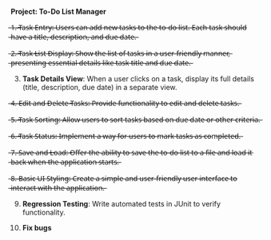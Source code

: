 **Project: To-Do List Manager**

 ̶1̶.̶ ̶*̶*̶T̶a̶s̶k̶ ̶E̶n̶t̶r̶y̶*̶*̶:̶ ̶U̶s̶e̶r̶s̶ ̶c̶a̶n̶ ̶a̶d̶d̶ ̶n̶e̶w̶ ̶t̶a̶s̶k̶s̶ ̶t̶o̶ ̶t̶h̶e̶ ̶t̶o̶-̶d̶o̶ ̶l̶i̶s̶t̶.̶ ̶E̶a̶c̶h̶ ̶t̶a̶s̶k̶ ̶s̶h̶o̶u̶l̶d̶ ̶h̶a̶v̶e̶ ̶a̶ ̶t̶i̶t̶l̶e̶,̶ ̶d̶e̶s̶c̶r̶i̶p̶t̶i̶o̶n̶,̶ ̶a̶n̶d̶ ̶d̶u̶e̶ ̶d̶a̶t̶e̶.̶

 ̶2̶.̶ ̶*̶*̶T̶a̶s̶k̶ ̶L̶i̶s̶t̶ ̶D̶i̶s̶p̶l̶a̶y̶*̶*̶:̶ ̶S̶h̶o̶w̶ ̶t̶h̶e̶ ̶l̶i̶s̶t̶ ̶o̶f̶ ̶t̶a̶s̶k̶s̶ ̶i̶n̶ ̶a̶ ̶u̶s̶e̶r̶-̶f̶r̶i̶e̶n̶d̶l̶y̶ ̶m̶a̶n̶n̶e̶r̶,̶ ̶p̶r̶e̶s̶e̶n̶t̶i̶n̶g̶ ̶e̶s̶s̶e̶n̶t̶i̶a̶l̶ ̶d̶e̶t̶a̶i̶l̶s̶ ̶l̶i̶k̶e̶ ̶t̶a̶s̶k̶ ̶t̶i̶t̶l̶e̶
̶a̶n̶d̶ ̶d̶u̶e̶ ̶d̶a̶t̶e̶.̶

3. **Task Details View**: When a user clicks on a task, display its full details (title, description, due date) in a
separate view.

 ̶4̶.̶ ̶*̶*̶E̶d̶i̶t̶ ̶a̶n̶d̶ ̶D̶e̶l̶e̶t̶e̶ ̶T̶a̶s̶k̶s̶*̶*̶:̶ ̶P̶r̶o̶v̶i̶d̶e̶ ̶f̶u̶n̶c̶t̶i̶o̶n̶a̶l̶i̶t̶y̶ ̶t̶o̶ ̶e̶d̶i̶t̶ ̶a̶n̶d̶ ̶d̶e̶l̶e̶t̶e̶ ̶t̶a̶s̶k̶s̶.̶

 ̶5̶.̶ ̶*̶*̶T̶a̶s̶k̶ ̶S̶o̶r̶t̶i̶n̶g̶*̶*̶:̶ ̶A̶l̶l̶o̶w̶ ̶u̶s̶e̶r̶s̶ ̶t̶o̶ ̶s̶o̶r̶t̶ ̶t̶a̶s̶k̶s̶ ̶b̶a̶s̶e̶d̶ ̶o̶n̶ ̶d̶u̶e̶ ̶d̶a̶t̶e̶ ̶o̶r̶ ̶o̶t̶h̶e̶r̶ ̶c̶r̶i̶t̶e̶r̶i̶a̶.̶

 ̶6̶.̶ ̶*̶*̶T̶a̶s̶k̶ ̶S̶t̶a̶t̶u̶s̶*̶*̶:̶ ̶I̶m̶p̶l̶e̶m̶e̶n̶t̶ ̶a̶ ̶w̶a̶y̶ ̶f̶o̶r̶ ̶u̶s̶e̶r̶s̶ ̶t̶o̶ ̶m̶a̶r̶k̶ ̶t̶a̶s̶k̶s̶ ̶a̶s̶ ̶c̶o̶m̶p̶l̶e̶t̶e̶d̶.̶

 ̶7̶.̶ ̶*̶*̶S̶a̶v̶e̶ ̶a̶n̶d̶ ̶L̶o̶a̶d̶*̶*̶:̶ ̶O̶f̶f̶e̶r̶ ̶t̶h̶e̶ ̶a̶b̶i̶l̶i̶t̶y̶ ̶t̶o̶ ̶s̶a̶v̶e̶ ̶t̶h̶e̶ ̶t̶o̶-̶d̶o̶ ̶l̶i̶s̶t̶ ̶t̶o̶ ̶a̶ ̶f̶i̶l̶e̶ ̶a̶n̶d̶ ̶l̶o̶a̶d̶ ̶i̶t̶ ̶b̶a̶c̶k̶ ̶w̶h̶e̶n̶ ̶t̶h̶e̶ ̶a̶p̶p̶l̶i̶c̶a̶t̶i̶o̶n̶ ̶s̶t̶a̶r̶t̶s̶.̶

 ̶8̶.̶ ̶*̶*̶B̶a̶s̶i̶c̶ ̶U̶I̶ ̶S̶t̶y̶l̶i̶n̶g̶*̶*̶:̶ ̶C̶r̶e̶a̶t̶e̶ ̶a̶ ̶s̶i̶m̶p̶l̶e̶ ̶a̶n̶d̶ ̶u̶s̶e̶r̶-̶f̶r̶i̶e̶n̶d̶l̶y̶ ̶u̶s̶e̶r̶ ̶i̶n̶t̶e̶r̶f̶a̶c̶e̶ ̶t̶o̶ ̶i̶n̶t̶e̶r̶a̶c̶t̶ ̶w̶i̶t̶h̶ ̶t̶h̶e̶ ̶a̶p̶p̶l̶i̶c̶a̶t̶i̶o̶n̶.̶
 
 9. **Regression Testing**: Write automated tests in JUnit to verify functionality.
 
 10. **Fix bugs**
 